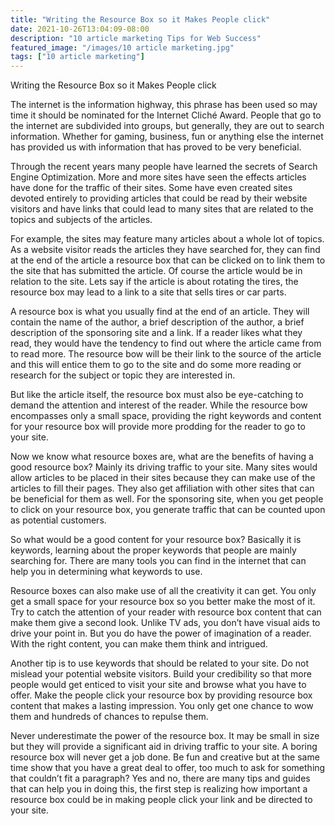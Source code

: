 ```yaml
---
title: "Writing the Resource Box so it Makes People click"
date: 2021-10-26T13:04:09-08:00
description: "10 article marketing Tips for Web Success"
featured_image: "/images/10 article marketing.jpg"
tags: ["10 article marketing"]
---
```


Writing the Resource Box so it Makes People click


The internet is the information highway, this phrase has been used so may time it should be nominated for the Internet Cliché Award. People that go to the internet are subdivided into groups, but generally, they are out to search information. Whether for gaming, business, fun or anything else the internet has provided us with information that has proved to be very beneficial.  

Through the recent years many people have learned the secrets of Search Engine Optimization. More and more sites have seen the effects articles have done for the traffic of their sites. Some have even created sites devoted entirely to providing articles that could be read by their website visitors and have links that could lead to many sites that are related to the topics and subjects of the articles. 

For example, the sites may feature many articles about a whole lot of topics. As a website visitor reads the articles they have searched for, they can find at the end of the article a resource box that can be clicked on to link them to the site that has submitted the article. Of course the article would be in relation to the site. Lets say if the article is about rotating the tires, the resource box may lead to a link to a site that sells tires or car parts. 

A resource box is what you usually find at the end of an article. They will contain the name of the author, a brief description of the author, a brief description of the sponsoring site and a link. If a reader likes what they read, they would have the tendency to find out where the article came from to read more. The resource bow will be their link to the source of the article and this will entice them to go to the site and do some more reading or research for the subject or topic they are interested in. 

But like the article itself, the resource box must also be eye-catching to demand the attention and interest of the reader. While the resource bow encompasses only a small space, providing the right keywords and content for your resource box will provide more prodding for the reader to go to your site. 

Now we know what resource boxes are, what are the benefits of having a good resource box? Mainly its driving traffic to your site. Many sites would allow articles to be placed in their sites because they can make use of the articles to fill their pages. They also get affiliation with other sites that can be beneficial for them as well. For the sponsoring site, when you get people to click on your resource box, you generate traffic that can be counted upon as potential customers. 

So what would be a good content for your resource box? Basically it is keywords, learning about the proper keywords that people are mainly searching for. There are many tools you can find in the internet that can help you in determining what keywords to use. 

Resource boxes can also make use of all the creativity it can get. You only get a small space for your resource box so you better make the most of it. Try to catch the attention of your reader with resource box content that can make them give a second look. Unlike TV ads, you don’t have visual aids to drive your point in. But you do have the power of imagination of a reader. With the right content, you can make them think and intrigued. 

Another tip is to use keywords that should be related to your site. Do not mislead your potential website visitors. Build your credibility so that more people would get enticed to visit your site and browse what you have to offer. Make the people click your resource box by providing resource box content that makes a lasting impression. You only get one chance to wow them and hundreds of chances to repulse them. 

Never underestimate the power of the resource box. It may be small in size but they will provide a significant aid in driving traffic to your site. A boring resource box will never get a job done. Be fun and creative but at the same time show that you have a great deal to offer, too much to ask for something that couldn’t fit a paragraph? Yes and no, there are many tips and guides that can help you in doing this, the first step is realizing how important a resource box could be in making people click your link and be directed to your site. 





